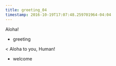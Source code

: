 ```yaml
---
title: greeting_04
timestamp: 2016-10-19T17:07:48.259701964-04:04
---
```


Aloha!
* greeting

< Aloha to you, Human!
* welcome
